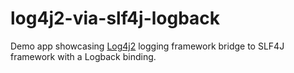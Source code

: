 # log4j2-via-slf4j-logback

Demo app showcasing [Log4j2](https://en.wikipedia.org/wiki/Log4j#Apache_Log4j_2) logging framework
bridge to SLF4J framework
with a Logback binding.
